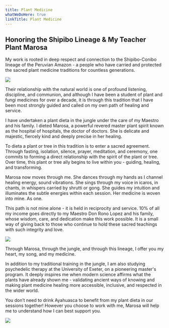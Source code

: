 ```yaml
---
title: Plant Medicine
whatWeDoHere: true
linkTitle: Plant Medicine
---
```


## Honoring the Shipibo Lineage & My Teacher Plant Marosa

My work is rooted in deep respect and connection to the Shipibo-Conibo lineage of the Peruvian
Amazon - a people who have carried and protected the sacred plant medicine traditions for countless generations. 

![](/img/marosa-1.jpeg)

Their relationship with the natural world is one of profound listening, discipline, and communion, and although I have been a student of plant and fungi medicines for over a decade, it is through this tradition that I have been most strongly guided and called on my own path of healing and service.

I have undertaken a plant dieta in the jungle under the care of my Maestro and his family. I dieted Marosa, a powerful revered master plant spirit known as the hospital of hospitals, the doctor of doctors. She is delicate and majestic, fiercely kind and deeply precise in her healing.

To dieta a plant or tree in this tradition is to enter a sacred agreement. Through fasting, isolation, silence, prayer, meditation, and ceremony, one commits to forming a direct relationship with the spirit of the plant or tree. Over time, this plant or tree ally begins to live within you - guiding, healing, and transforming.

Marosa now moves through me.
She dances through my hands as I channel healing energy, sound vibrations.
She sings through my voice in icaros, in chants, in whispers carried by shrutti or gong.
She guides my intuition and illuminates the subtle energies within each session.
Her medicine is woven into mine. As one.

This path is not mine alone - it is held in reciprocity and service.
10% of all my income goes directly to my Maestro Don Rono Lopez and his family, whose wisdom, care, and dedication make this work possible.
It is a small way of giving back to those who continue to hold these sacred teachings with such integrity and love.

![](/img/rono.jpeg)

Through Marosa, through the jungle, and through this lineage, I offer you my heart, my song, and my medicine.

In addition to my traditional training in the jungle, I am also studying psychedelic therapy at the University of Exeter, on a pioneering master's program. It deeply inspires me when modern science affirms what the plants have already shown me - validating ancient ways of knowing and making plant medicine healing more accessible, inclusive, and respected in the wider world.

You don’t need to drink Ayahuasca to benefit from my plant dieta in our sessions together! 
However you choose to work with me, Marosa will help me to understand how I can best support you.

![](/img/marosa-2.jpeg)